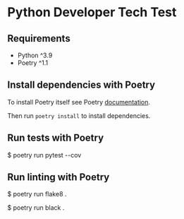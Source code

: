 # Python Developer Tech Test

## Requirements

- Python ^3.9
- Poetry ^1.1

## Install dependencies with Poetry

To install Poetry itself see Poetry [documentation](https://python-poetry.org/docs/).

Then run `poetry install` to install dependencies.

## Run tests with Poetry

$ poetry run pytest --cov

## Run linting with Poetry

$ poetry run flake8 .

$ poetry run black .
